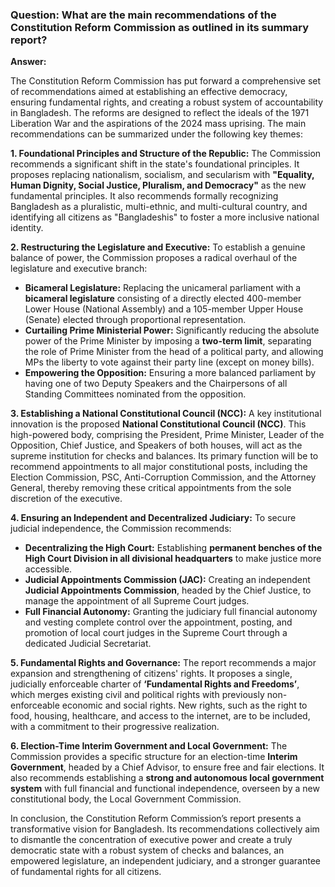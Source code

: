 
### **Question: What are the main recommendations of the Constitution Reform Commission as outlined in its summary report?**

**Answer:**

The Constitution Reform Commission has put forward a comprehensive set of recommendations aimed at establishing an effective democracy, ensuring fundamental rights, and creating a robust system of accountability in Bangladesh. The reforms are designed to reflect the ideals of the 1971 Liberation War and the aspirations of the 2024 mass uprising. The main recommendations can be summarized under the following key themes:

**1. Foundational Principles and Structure of the Republic:**
The Commission recommends a significant shift in the state's foundational principles. It proposes replacing nationalism, socialism, and secularism with **"Equality, Human Dignity, Social Justice, Pluralism, and Democracy"** as the new fundamental principles. It also recommends formally recognizing Bangladesh as a pluralistic, multi-ethnic, and multi-cultural country, and identifying all citizens as "Bangladeshis" to foster a more inclusive national identity.

**2. Restructuring the Legislature and Executive:**
To establish a genuine balance of power, the Commission proposes a radical overhaul of the legislature and executive branch:
*   **Bicameral Legislature:** Replacing the unicameral parliament with a **bicameral legislature** consisting of a directly elected 400-member Lower House (National Assembly) and a 105-member Upper House (Senate) elected through proportional representation.
*   **Curtailing Prime Ministerial Power:** Significantly reducing the absolute power of the Prime Minister by imposing a **two-term limit**, separating the role of Prime Minister from the head of a political party, and allowing MPs the liberty to vote against their party line (except on money bills).
*   **Empowering the Opposition:** Ensuring a more balanced parliament by having one of two Deputy Speakers and the Chairpersons of all Standing Committees nominated from the opposition.

**3. Establishing a National Constitutional Council (NCC):**
A key institutional innovation is the proposed **National Constitutional Council (NCC)**. This high-powered body, comprising the President, Prime Minister, Leader of the Opposition, Chief Justice, and Speakers of both houses, will act as the supreme institution for checks and balances. Its primary function will be to recommend appointments to all major constitutional posts, including the Election Commission, PSC, Anti-Corruption Commission, and the Attorney General, thereby removing these critical appointments from the sole discretion of the executive.

**4. Ensuring an Independent and Decentralized Judiciary:**
To secure judicial independence, the Commission recommends:
*   **Decentralizing the High Court:** Establishing **permanent benches of the High Court Division in all divisional headquarters** to make justice more accessible.
*   **Judicial Appointments Commission (JAC):** Creating an independent **Judicial Appointments Commission**, headed by the Chief Justice, to manage the appointment of all Supreme Court judges.
*   **Full Financial Autonomy:** Granting the judiciary full financial autonomy and vesting complete control over the appointment, posting, and promotion of local court judges in the Supreme Court through a dedicated Judicial Secretariat.

**5. Fundamental Rights and Governance:**
The report recommends a major expansion and strengthening of citizens' rights. It proposes a single, judicially enforceable charter of **‘Fundamental Rights and Freedoms’**, which merges existing civil and political rights with previously non-enforceable economic and social rights. New rights, such as the right to food, housing, healthcare, and access to the internet, are to be included, with a commitment to their progressive realization.

**6. Election-Time Interim Government and Local Government:**
The Commission provides a specific structure for an election-time **Interim Government**, headed by a Chief Advisor, to ensure free and fair elections. It also recommends establishing a **strong and autonomous local government system** with full financial and functional independence, overseen by a new constitutional body, the Local Government Commission.

In conclusion, the Constitution Reform Commission’s report presents a transformative vision for Bangladesh. Its recommendations collectively aim to dismantle the concentration of executive power and create a truly democratic state with a robust system of checks and balances, an empowered legislature, an independent judiciary, and a stronger guarantee of fundamental rights for all citizens.